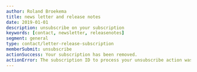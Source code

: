 ```yaml
---
author: Roland Broekema
title: news letter and release notes
date: 2019-01-01
description: unsubscribe on your subscription
keywords: [contact, newsletter, releasenotes]
segment: general
type: contact/letter-release-subscription
memberSubmit: unsubscribe
actionSuccess: Your subscription has been removed.
actionError: The subscription ID to process your unsubscribe action was not found.
---
```



